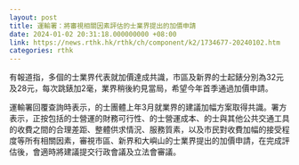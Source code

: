 ```yaml
---
layout: post
title: 運輸署：將審視相關因素評估的士業界提出的加價申請
date: 2024-01-02 20:31:18.000000000 +08:00
link: https://news.rthk.hk/rthk/ch/component/k2/1734677-20240102.htm
categories: rthk
---
```


有報道指，多個的士業界代表就加價達成共識，市區及新界的士起錶分別為32元及28元，每次跳錶加2毫，業界稍後約見當局，希望今年首季通過加價申請。

運輸署回覆查詢時表示，的士團體上年3月就業界的建議加幅方案取得共識。署方表示，正按包括的士營運的財務可行性、的士營運成本、的士與其他公共交通工具的收費之間的合理差距、整體供求情況、服務質素，以及市民對收費加幅的接受程度等所有相關因素，審視市區、新界和大嶼山的士業界提出的加價申請，在完成評估後，會適時將建議提交行政會議及立法會審議。
